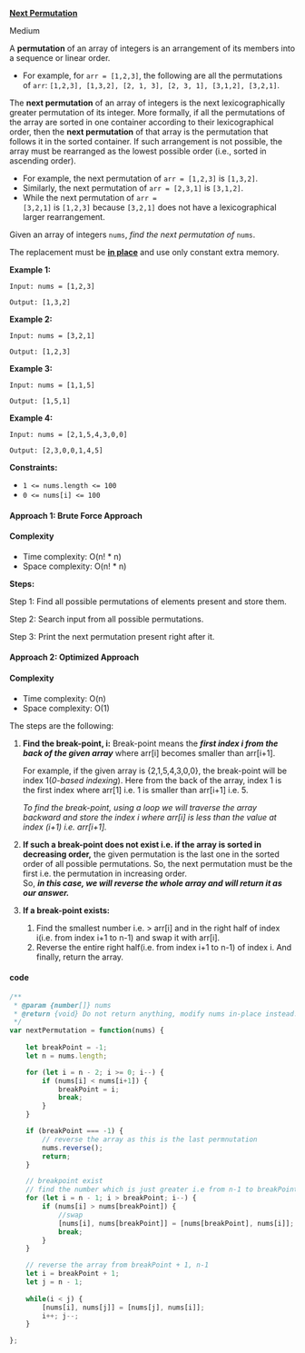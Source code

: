 **[Next Permutation](https://leetcode.com/problems/next-permutation/)**

Medium

A **permutation** of an array of integers is an arrangement of its members into a sequence or linear order.

- For example, for `arr = [1,2,3]`, the following are all the permutations of `arr`: `[1,2,3], [1,3,2], [2, 1, 3], [2, 3, 1], [3,1,2], [3,2,1]`.

The **next permutation** of an array of integers is the next lexicographically greater permutation of its integer. More formally, if all the permutations of the array are sorted in one container according to their lexicographical order, then the **next permutation** of that array is the permutation that follows it in the sorted container. If such arrangement is not possible, the array must be rearranged as the lowest possible order (i.e., sorted in ascending order).

- For example, the next permutation of `arr = [1,2,3]` is `[1,3,2]`.
- Similarly, the next permutation of `arr = [2,3,1]` is `[3,1,2]`.
- While the next permutation of `arr = [3,2,1]` is `[1,2,3]` because `[3,2,1]` does not have a lexicographical larger rearrangement.

Given an array of integers `nums`, _find the next permutation of_ `nums`.

The replacement must be **[in place](http://en.wikipedia.org/wiki/In-place_algorithm)** and use only constant extra memory.

**Example 1:**

```
Input: nums = [1,2,3]

Output: [1,3,2]
```

**Example 2:**
```
Input: nums = [3,2,1]

Output: [1,2,3]
```


**Example 3:**
```
Input: nums = [1,1,5]

Output: [1,5,1]
```

**Example 4:**
```
Input: nums = [2,1,5,4,3,0,0]

Output: [2,3,0,0,1,4,5]
```


**Constraints:**

- `1 <= nums.length <= 100`
- `0 <= nums[i] <= 100`

#### Approach 1: Brute Force Approach

#### Complexity

- Time complexity: O(n! * n)
- Space complexity: O(n! * n)
    
**Steps:**

Step 1: Find all possible permutations of elements present and store them.

Step 2: Search input from all possible permutations.

Step 3: Print the next permutation present right after it.

#### Approach 2: Optimized Approach

#### Complexity

- Time complexity: O(n)
- Space complexity: O(1)
    
The steps are the following:

1. **Find the break-point, i:** Break-point means the **_first index i from the back of the given array_** where arr[i] becomes smaller than arr[i+1].
    
    For example, if the given array is {2,1,5,4,3,0,0}, the break-point will be index 1(_0-based indexing_). Here from the back of the array, index 1 is the first index where arr[1] i.e. 1 is smaller than arr[i+1] i.e. 5.
    
    _To find the break-point, using a loop we will traverse the array backward and store the index i where arr[i] is less than the value at index (i+1) i.e. arr[i+1]._
    
2. **If such a break-point does not exist i.e. if the array is sorted in decreasing order,** the given permutation is the last one in the sorted order of all possible permutations. So, the next permutation must be the first i.e. the permutation in increasing order.  
    So, **_in this case, we will reverse the whole array and will return it as our answer._**
    
3. **If a break-point exists:**
    
    1. Find the smallest number i.e. > arr[i] and in the right half of index i(i.e. from index i+1 to n-1) and swap it with arr[i].
    2. Reverse the entire right half(i.e. from index i+1 to n-1) of index i. And finally, return the array.

#### code

```javascript
/**
 * @param {number[]} nums
 * @return {void} Do not return anything, modify nums in-place instead.
 */
var nextPermutation = function(nums) {
    
    let breakPoint = -1;
    let n = nums.length;

    for (let i = n - 2; i >= 0; i--) {
        if (nums[i] < nums[i+1]) {
            breakPoint = i;
            break;
        }
    }

    if (breakPoint === -1) {
        // reverse the array as this is the last permnutation
        nums.reverse();
        return;
    }

    // breakpoint exist
    // find the number which is just greater i.e from n-1 to breakPoint + 1
    for (let i = n - 1; i > breakPoint; i--) {
        if (nums[i] > nums[breakPoint]) {
            //swap
            [nums[i], nums[breakPoint]] = [nums[breakPoint], nums[i]];
            break;
        }
    }

    // reverse the array from breakPoint + 1, n-1
    let i = breakPoint + 1;
    let j = n - 1;
    
    while(i < j) {
        [nums[i], nums[j]] = [nums[j], nums[i]];
        i++; j--;
    }

};
```